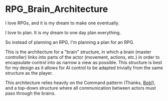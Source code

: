 # RPG_Brain_Architecture

I love RPGs, and it is my dream to make one eventually.

I love to plan. It is my dream to one day plan everything.

So instead of planning an RPG, I'm planning a plan for an RPG.

This is the architecture for a "brain" structure, in which a brain (master controller) links into parts of the actor (movement, actions, etc.) in order to encapsulate control into as narrow a view as possible. This structure is best for my design as it allows for AI control to be adapted trivially from the same structure as the player.

This architecture relies heavily on the Command patterm (Thanks, [Bob!](http://www.gameprogrammingpatterns.com/command.html)), and a top-down structure where all communication between actors must pass through the brains.

